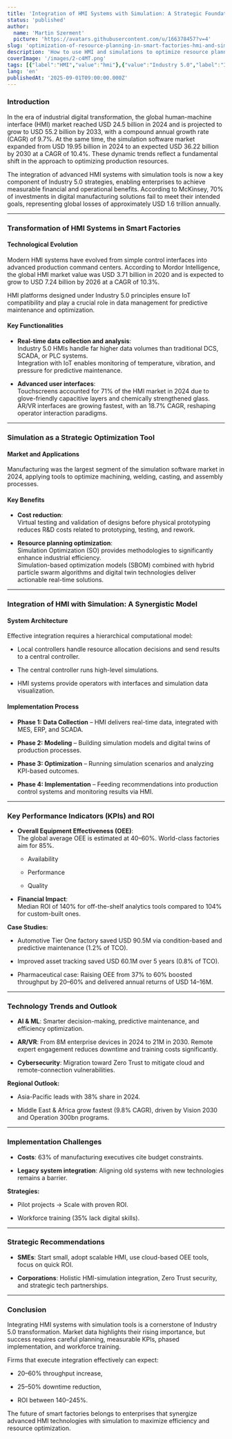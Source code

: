 ```yaml
---
title: 'Integration of HMI Systems with Simulation: A Strategic Foundation for Resource Optimization in Industry 5.0'
status: 'published'
author:
  name: 'Martin Szerment'
  picture: 'https://avatars.githubusercontent.com/u/166378457?v=4'
slug: 'optimization-of-resource-planning-in-smart-factories-hmi-and-simulation'
description: 'How to use HMI and simulations to optimize resource planning in smart factories and improve production KPIs.'
coverImage: '/images/2-c4MT.png'
tags: [{"label":"HMI","value":"hmi"},{"value":"Industry 5.0","label":"Industry 5.0"},{"value":"mesSystem","label":"MES system"},{"value":"omnimes","label":"Omnimes"}]
lang: 'en'
publishedAt: '2025-09-01T09:00:00.000Z'
---
```


### Introduction

In the era of industrial digital transformation, the global human-machine interface (HMI) market reached USD 24.5 billion in 2024 and is projected to grow to USD 55.2 billion by 2033, with a compound annual growth rate (CAGR) of 9.7%. At the same time, the simulation software market expanded from USD 19.95 billion in 2024 to an expected USD 36.22 billion by 2030 at a CAGR of 10.4%. These dynamic trends reflect a fundamental shift in the approach to optimizing production resources.

The integration of advanced HMI systems with simulation tools is now a key component of Industry 5.0 strategies, enabling enterprises to achieve measurable financial and operational benefits. According to McKinsey, 70% of investments in digital manufacturing solutions fail to meet their intended goals, representing global losses of approximately USD 1.6 trillion annually.

---

### Transformation of HMI Systems in Smart Factories

#### Technological Evolution

Modern HMI systems have evolved from simple control interfaces into advanced production command centers. According to Mordor Intelligence, the global HMI market value was USD 3.71 billion in 2020 and is expected to grow to USD 7.24 billion by 2026 at a CAGR of 10.3%.

HMI platforms designed under Industry 5.0 principles ensure IoT compatibility and play a crucial role in data management for predictive maintenance and optimization.

#### Key Functionalities

- **Real-time data collection and analysis**:\
  Industry 5.0 HMIs handle far higher data volumes than traditional DCS, SCADA, or PLC systems.\
  Integration with IoT enables monitoring of temperature, vibration, and pressure for predictive maintenance.

- **Advanced user interfaces**:\
  Touchscreens accounted for 71% of the HMI market in 2024 due to glove-friendly capacitive layers and chemically strengthened glass.\
  AR/VR interfaces are growing fastest, with an 18.7% CAGR, reshaping operator interaction paradigms.

---

### Simulation as a Strategic Optimization Tool

#### Market and Applications

Manufacturing was the largest segment of the simulation software market in 2024, applying tools to optimize machining, welding, casting, and assembly processes.

#### Key Benefits

- **Cost reduction**:\
  Virtual testing and validation of designs before physical prototyping reduces R&D costs related to prototyping, testing, and rework.

- **Resource planning optimization**:\
  Simulation Optimization (SO) provides methodologies to significantly enhance industrial efficiency.\
  Simulation-based optimization models (SBOM) combined with hybrid particle swarm algorithms and digital twin technologies deliver actionable real-time solutions.

---

### Integration of HMI with Simulation: A Synergistic Model

#### System Architecture

Effective integration requires a hierarchical computational model:

- Local controllers handle resource allocation decisions and send results to a central controller.

- The central controller runs high-level simulations.

- HMI systems provide operators with interfaces and simulation data visualization.

#### Implementation Process

- **Phase 1: Data Collection** – HMI delivers real-time data, integrated with MES, ERP, and SCADA.

- **Phase 2: Modeling** – Building simulation models and digital twins of production processes.

- **Phase 3: Optimization** – Running simulation scenarios and analyzing KPI-based outcomes.

- **Phase 4: Implementation** – Feeding recommendations into production control systems and monitoring results via HMI.

---

### Key Performance Indicators (KPIs) and ROI

- **Overall Equipment Effectiveness (OEE)**:\
  The global average OEE is estimated at 40–60%. World-class factories aim for 85%.

  - Availability

  - Performance

  - Quality

- **Financial Impact**:\
  Median ROI of 140% for off-the-shelf analytics tools compared to 104% for custom-built ones.

**Case Studies:**

- Automotive Tier One factory saved USD 90.5M via condition-based and predictive maintenance (1.2% of TCO).

- Improved asset tracking saved USD 60.1M over 5 years (0.8% of TCO).

- Pharmaceutical case: Raising OEE from 37% to 60% boosted throughput by 20–60% and delivered annual returns of USD 14–16M.

---

### Technology Trends and Outlook

- **AI & ML**: Smarter decision-making, predictive maintenance, and efficiency optimization.

- **AR/VR**: From 8M enterprise devices in 2024 to 21M in 2030. Remote expert engagement reduces downtime and training costs significantly.

- **Cybersecurity**: Migration toward Zero Trust to mitigate cloud and remote-connection vulnerabilities.

**Regional Outlook:**

- Asia-Pacific leads with 38% share in 2024.

- Middle East & Africa grow fastest (9.8% CAGR), driven by Vision 2030 and Operation 300bn programs.

---

### Implementation Challenges

- **Costs**: 63% of manufacturing executives cite budget constraints.

- **Legacy system integration**: Aligning old systems with new technologies remains a barrier.

**Strategies:**

- Pilot projects → Scale with proven ROI.

- Workforce training (35% lack digital skills).

---

### Strategic Recommendations

- **SMEs**: Start small, adopt scalable HMI, use cloud-based OEE tools, focus on quick ROI.

- **Corporations**: Holistic HMI-simulation integration, Zero Trust security, and strategic tech partnerships.

---

### Conclusion

Integrating HMI systems with simulation tools is a cornerstone of Industry 5.0 transformation. Market data highlights their rising importance, but success requires careful planning, measurable KPIs, phased implementation, and workforce training.

Firms that execute integration effectively can expect:

- 20–60% throughput increase,

- 25–50% downtime reduction,

- ROI between 140–245%.

The future of smart factories belongs to enterprises that synergize advanced HMI technologies with simulation to maximize efficiency and resource optimization.